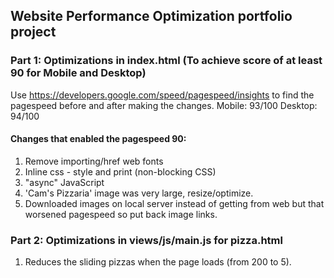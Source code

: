 ## Website Performance Optimization portfolio project ##

### Part 1: Optimizations in index.html (To achieve score of at least 90 for Mobile and Desktop) ###

Use https://developers.google.com/speed/pagespeed/insights to find the pagespeed before and after making the changes.
Mobile: 93/100
Desktop: 94/100

#### Changes that enabled the pagespeed 90: ####

1. Remove importing/href web fonts
2. Inline css - style and print (non-blocking CSS)
3. "async" JavaScript 
4. 'Cam's Pizzaria' image was very large, resize/optimize.  
5. Downloaded images on local server instead of getting from web but that worsened pagespeed so put back image links.



### Part 2: Optimizations in views/js/main.js for pizza.html ###

1. Reduces the sliding pizzas when the page loads (from 200 to 5).


